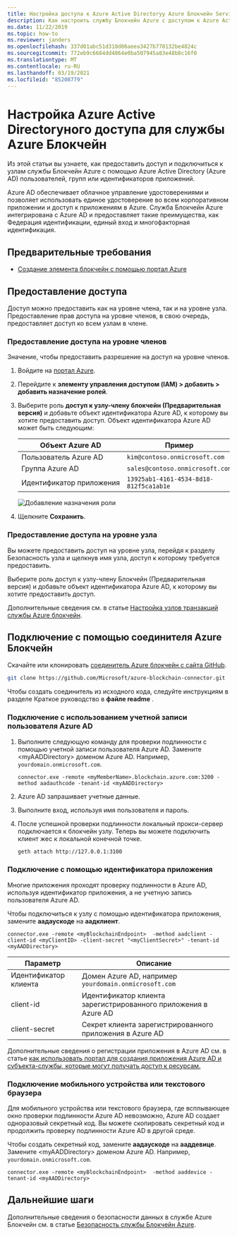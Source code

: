 ```yaml
---
title: Настройка доступа к Azure Active Directoryу Azure Блокчейн Service
description: Как настроить службу Блокчейн Azure с доступом к Azure Active Directory
ms.date: 11/22/2019
ms.topic: how-to
ms.reviewer: janders
ms.openlocfilehash: 337d01abc51d310d06aeea3427b770132be4824c
ms.sourcegitcommit: 772eb9c6684dd4864e0ba507945a83e48b8c16f0
ms.translationtype: MT
ms.contentlocale: ru-RU
ms.lasthandoff: 03/19/2021
ms.locfileid: "85208779"
---
```

# <a name="how-to-configure-azure-active-directory-access-for-azure-blockchain-service"></a>Настройка Azure Active Directoryного доступа для службы Azure Блокчейн

Из этой статьи вы узнаете, как предоставить доступ и подключиться к узлам службы Блокчейн Azure с помощью Azure Active Directory (Azure AD) пользователей, групп или идентификаторов приложений.

Azure AD обеспечивает облачное управление удостоверениями и позволяет использовать единое удостоверение во всем корпоративном приложении и доступ к приложениям в Azure. Служба Блокчейн Azure интегрирована с Azure AD и предоставляет такие преимущества, как Федерация идентификации, единый вход и многофакторная идентификация.

## <a name="prerequisites"></a>Предварительные требования

* [Создание элемента блокчейн с помощью портал Azure](create-member.md)

## <a name="grant-access"></a>Предоставление доступа

Доступ можно предоставить как на уровне члена, так и на уровне узла. Предоставление прав доступа на уровне членов, в свою очередь, предоставляет доступ ко всем узлам в члене.

### <a name="grant-member-level-access"></a>Предоставление доступа на уровне членов

Значение, чтобы предоставить разрешение на доступ на уровне членов.

1. Войдите на [портал Azure](https://portal.azure.com).
1. Перейдите к **элементу управления доступом (IAM) > добавить > добавить назначение ролей**.
1. Выберите роль **доступ к узлу-члену блокчейн (Предварительная версия)** и добавьте объект идентификатора Azure AD, к которому вы хотите предоставить доступ. Объект идентификатора Azure AD может быть следующим:

    | Объект Azure AD | Пример |
    |-----------------|---------|
    | Пользователь Azure AD   | `kim@contoso.onmicrosoft.com` |
    | Группа Azure AD  | `sales@contoso.onmicrosoft.com` |
    | Идентификатор приложения  | `13925ab1-4161-4534-8d18-812f5ca1ab1e` |

    ![Добавление назначения роли](./media/configure-aad/add-role-assignment.png)

1. Щелкните **Сохранить**.

### <a name="grant-node-level-access"></a>Предоставление доступа на уровне узла

Вы можете предоставить доступ на уровне узла, перейдя к разделу Безопасность узла и щелкнув имя узла, доступ к которому требуется предоставить.

Выберите роль доступ к узлу-члену Блокчейн (Предварительная версия) и добавьте объект идентификатора Azure AD, к которому вы хотите предоставить доступ.

Дополнительные сведения см. в статье [Настройка узлов транзакций службы Azure блокчейн](configure-transaction-nodes.md#azure-active-directory-access-control).

## <a name="connect-using-azure-blockchain-connector"></a>Подключение с помощью соединителя Azure Блокчейн

Скачайте или клонировать [соединитель Azure блокчейн с сайта GitHub](https://github.com/Microsoft/azure-blockchain-connector/).

```bash
git clone https://github.com/Microsoft/azure-blockchain-connector.git
```

Чтобы создать соединитель из исходного кода, следуйте инструкциям в разделе Краткое руководство в **файле readme** .

### <a name="connect-using-an-azure-ad-user-account"></a>Подключение с использованием учетной записи пользователя Azure AD

1. Выполните следующую команду для проверки подлинности с помощью учетной записи пользователя Azure AD. Замените \<myAADDirectory\> доменом Azure AD. Например, `yourdomain.onmicrosoft.com`.

    ```
    connector.exe -remote <myMemberName>.blockchain.azure.com:3200 -method aadauthcode -tenant-id <myAADDirectory> 
    ```

1. Azure AD запрашивает учетные данные.
1. Выполните вход, используя имя пользователя и пароль.
1. После успешной проверки подлинности локальный прокси-сервер подключается к блокчейн узлу. Теперь вы можете подключить клиент жес к локальной конечной точке.

    ```bash
    geth attach http://127.0.0.1:3100
    ```

### <a name="connect-using-an-application-id"></a>Подключение с помощью идентификатора приложения

Многие приложения проходят проверку подлинности в Azure AD, используя идентификатор приложения, а не учетную запись пользователя Azure AD.

Чтобы подключиться к узлу с помощью идентификатора приложения, замените **аадаускоде** на **аадклиент**.

```
connector.exe -remote <myBlockchainEndpoint>  -method aadclient -client-id <myClientID> -client-secret "<myClientSecret>" -tenant-id <myAADDirectory>
```

| Параметр | Описание |
|-----------|-------------|
| Идентификатор клиента | Домен Azure AD, например `yourdomain.onmicrosoft.com`
| client-id | Идентификатор клиента зарегистрированного приложения в Azure AD
| client-secret | Секрет клиента зарегистрированного приложения в Azure AD

Дополнительные сведения о регистрации приложения в Azure AD см. в статье [как использовать портал для создания приложения Azure AD и субъекта-службы, которые могут получать доступ к ресурсам.](../../active-directory/develop/howto-create-service-principal-portal.md)

### <a name="connect-a-mobile-device-or-text-browser"></a>Подключение мобильного устройства или текстового браузера

Для мобильного устройства или текстового браузера, где всплывающее окно проверки подлинности Azure AD невозможно, Azure AD создает одноразовый секретный код. Вы можете скопировать секретный код и продолжить проверку подлинности Azure AD в другой среде.

Чтобы создать секретный код, замените **аадаускоде** на **ааддевице**. Замените \<myAADDirectory\> доменом Azure AD. Например, `yourdomain.onmicrosoft.com`.

```
connector.exe -remote <myBlockchainEndpoint>  -method aaddevice -tenant-id <myAADDirectory>
```

## <a name="next-steps"></a>Дальнейшие шаги

Дополнительные сведения о безопасности данных в службе Azure Блокчейн см. в статье [Безопасность службы Блокчейн Azure](data-security.md).